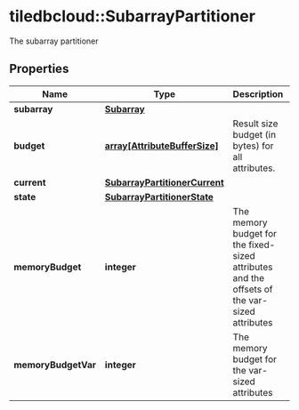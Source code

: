 # tiledbcloud::SubarrayPartitioner

The subarray partitioner
## Properties
Name | Type | Description | Notes
------------ | ------------- | ------------- | -------------
**subarray** | [**Subarray**](Subarray.md) |  | [optional] 
**budget** | [**array[AttributeBufferSize]**](AttributeBufferSize.md) | Result size budget (in bytes) for all attributes. | [optional] 
**current** | [**SubarrayPartitionerCurrent**](SubarrayPartitioner_current.md) |  | [optional] 
**state** | [**SubarrayPartitionerState**](SubarrayPartitioner_state.md) |  | [optional] 
**memoryBudget** | **integer** | The memory budget for the fixed-sized attributes and the offsets of the var-sized attributes | [optional] 
**memoryBudgetVar** | **integer** | The memory budget for the var-sized attributes | [optional] 


